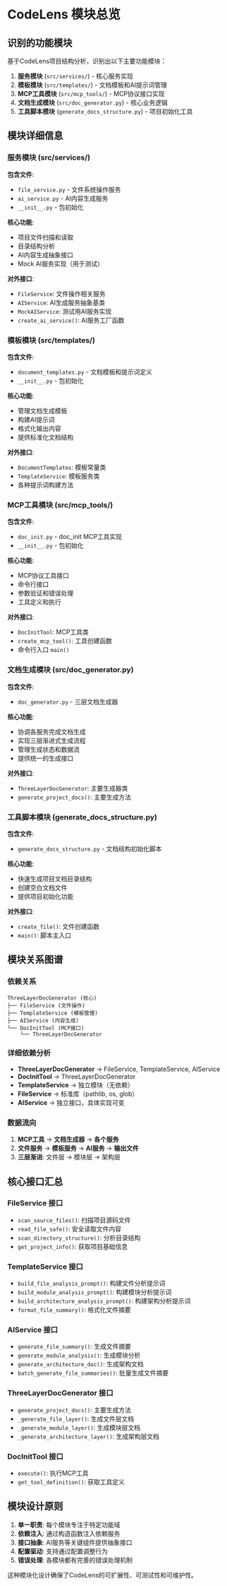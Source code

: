 # CodeLens 模块总览

## 识别的功能模块

基于CodeLens项目结构分析，识别出以下主要功能模块：

1. **服务模块** (`src/services/`) - 核心服务实现
2. **模板模块** (`src/templates/`) - 文档模板和AI提示词管理
3. **MCP工具模块** (`src/mcp_tools/`) - MCP协议接口实现
4. **文档生成模块** (`src/doc_generator.py`) - 核心业务逻辑
5. **工具脚本模块** (`generate_docs_structure.py`) - 项目初始化工具

## 模块详细信息

### 服务模块 (src/services/)
**包含文件**:
- `file_service.py` - 文件系统操作服务
- `ai_service.py` - AI内容生成服务
- `__init__.py` - 包初始化

**核心功能**:
- 项目文件扫描和读取
- 目录结构分析
- AI内容生成抽象接口
- Mock AI服务实现（用于测试）

**对外接口**:
- `FileService`: 文件操作相关服务
- `AIService`: AI生成服务抽象基类
- `MockAIService`: 测试用AI服务实现
- `create_ai_service()`: AI服务工厂函数

### 模板模块 (src/templates/)
**包含文件**:
- `document_templates.py` - 文档模板和提示词定义
- `__init__.py` - 包初始化

**核心功能**:
- 管理文档生成模板
- 构建AI提示词
- 格式化输出内容
- 提供标准化文档结构

**对外接口**:
- `DocumentTemplates`: 模板常量类
- `TemplateService`: 模板服务类
- 各种提示词构建方法

### MCP工具模块 (src/mcp_tools/)
**包含文件**:
- `doc_init.py` - doc_init MCP工具实现
- `__init__.py` - 包初始化

**核心功能**:
- MCP协议工具接口
- 命令行接口
- 参数验证和错误处理
- 工具定义和执行

**对外接口**:
- `DocInitTool`: MCP工具类
- `create_mcp_tool()`: 工具创建函数
- 命令行入口 `main()`

### 文档生成模块 (src/doc_generator.py)
**包含文件**:
- `doc_generator.py` - 三层文档生成器

**核心功能**:
- 协调各服务完成文档生成
- 实现三层渐进式生成流程
- 管理生成状态和数据流
- 提供统一的生成接口

**对外接口**:
- `ThreeLayerDocGenerator`: 主要生成器类
- `generate_project_docs()`: 主要生成方法

### 工具脚本模块 (generate_docs_structure.py)
**包含文件**:
- `generate_docs_structure.py` - 文档结构初始化脚本

**核心功能**:
- 快速生成项目文档目录结构
- 创建空白文档文件
- 提供项目初始化功能

**对外接口**:
- `create_file()`: 文件创建函数
- `main()`: 脚本主入口

## 模块关系图谱

### 依赖关系
```
ThreeLayerDocGenerator (核心)
├── FileService (文件操作)
├── TemplateService (模板管理) 
├── AIService (内容生成)
└── DocInitTool (MCP接口)
    └── ThreeLayerDocGenerator
```

### 详细依赖分析
- **ThreeLayerDocGenerator** → FileService, TemplateService, AIService
- **DocInitTool** → ThreeLayerDocGenerator
- **TemplateService** → 独立模块（无依赖）
- **FileService** → 标准库（pathlib, os, glob）
- **AIService** → 独立接口，具体实现可变

### 数据流向
1. **MCP工具** → **文档生成器** → **各个服务**
2. **文件服务** → **模板服务** → **AI服务** → **输出文件**
3. **三层渐进**: 文件层 → 模块层 → 架构层

## 核心接口汇总

### FileService 接口
- `scan_source_files()`: 扫描项目源码文件
- `read_file_safe()`: 安全读取文件内容
- `scan_directory_structure()`: 分析目录结构
- `get_project_info()`: 获取项目基础信息

### TemplateService 接口
- `build_file_analysis_prompt()`: 构建文件分析提示词
- `build_module_analysis_prompt()`: 构建模块分析提示词
- `build_architecture_analysis_prompt()`: 构建架构分析提示词
- `format_file_summary()`: 格式化文件摘要

### AIService 接口
- `generate_file_summary()`: 生成文件摘要
- `generate_module_analysis()`: 生成模块分析
- `generate_architecture_doc()`: 生成架构文档
- `batch_generate_file_summaries()`: 批量生成文件摘要

### ThreeLayerDocGenerator 接口
- `generate_project_docs()`: 主要生成方法
- `_generate_file_layer()`: 生成文件层文档
- `_generate_module_layer()`: 生成模块层文档
- `_generate_architecture_layer()`: 生成架构层文档

### DocInitTool 接口
- `execute()`: 执行MCP工具
- `get_tool_definition()`: 获取工具定义

## 模块设计原则

1. **单一职责**: 每个模块专注于特定功能域
2. **依赖注入**: 通过构造函数注入依赖服务
3. **接口抽象**: AI服务等关键组件提供抽象接口
4. **配置驱动**: 支持通过配置调整行为
5. **错误处理**: 各模块都有完善的错误处理机制

这种模块化设计确保了CodeLens的可扩展性、可测试性和可维护性。

